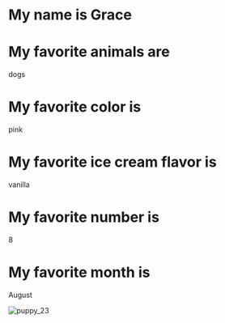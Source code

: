 # My name is Grace

# My favorite animals are
dogs

# My favorite color is
pink 

# My favorite ice cream flavor is
vanilla

# My favorite number is
8

# My favorite month is
August

![puppy_23](https://user-images.githubusercontent.com/59803854/76462305-731e1780-63af-11ea-967c-282015e88121.jpg)
